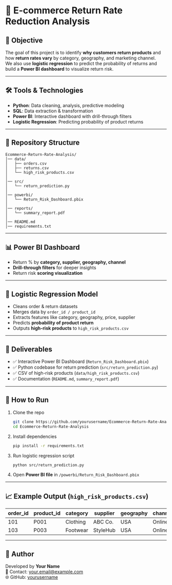 # 🛒 E-commerce Return Rate Reduction Analysis

## 📌 Objective
The goal of this project is to identify **why customers return products** and how **return rates vary** by category, geography, and marketing channel.  
We also use **logistic regression** to predict the probability of returns and build a **Power BI dashboard** to visualize return risk.

---

## 🛠️ Tools & Technologies
- **Python**: Data cleaning, analysis, predictive modeling  
- **SQL**: Data extraction & transformation  
- **Power BI**: Interactive dashboard with drill-through filters  
- **Logistic Regression**: Predicting probability of product returns  

---

## 📂 Repository Structure
```
Ecommerce-Return-Rate-Analysis/
│── data/
│   ├── orders.csv
│   ├── returns.csv
│   └── high_risk_products.csv
│
│── src/
│   └── return_prediction.py
│
│── powerbi/
│   └── Return_Risk_Dashboard.pbix
│
│── reports/
│   └── summary_report.pdf
│
│── README.md
│── requirements.txt
```

---

## 📊 Power BI Dashboard
- Return % by **category, supplier, geography, channel**  
- **Drill-through filters** for deeper insights  
- Return risk **scoring visualization**

---

## 🤖 Logistic Regression Model
- Cleans order & return datasets  
- Merges data by `order_id / product_id`  
- Extracts features like category, geography, price, supplier  
- Predicts **probability of product return**  
- Outputs **high-risk products** to `high_risk_products.csv`

---

## 🚀 Deliverables
- ✅ Interactive Power BI Dashboard (`Return_Risk_Dashboard.pbix`)  
- ✅ Python codebase for return prediction (`src/return_prediction.py`)  
- ✅ CSV of high-risk products (`data/high_risk_products.csv`)  
- ✅ Documentation (`README.md`, `summary_report.pdf`)  

---

## 📌 How to Run
1. Clone the repo  
   ```bash
   git clone https://github.com/yourusername/Ecommerce-Return-Rate-Analysis.git
   cd Ecommerce-Return-Rate-Analysis
   ```
2. Install dependencies  
   ```bash
   pip install -r requirements.txt
   ```
3. Run logistic regression script  
   ```bash
   python src/return_prediction.py
   ```
4. Open **Power BI file** in `/powerbi/Return_Risk_Dashboard.pbix`

---

## 📈 Example Output (`high_risk_products.csv`)
| order_id | product_id | category   | supplier | geography | channel | price | return_probability | risk_level |
|----------|------------|-----------|----------|-----------|---------|-------|--------------------|------------|
| 101      | P001       | Clothing  | ABC Co.  | USA       | Online  | 49.99 | 0.82               | High       |
| 103      | P003       | Footwear  | StyleHub | USA       | Online  | 79.99 | 0.76               | High       |

---

## 👤 Author
Developed by **Your Name**  
📧 Contact: your.email@example.com  
🌐 GitHub: [yourusername](https://github.com/yourusername)  
